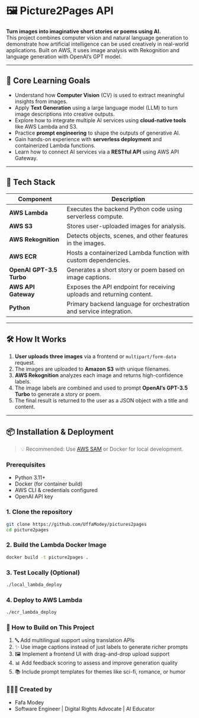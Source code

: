 # 🖼️ Picture2Pages API
**Turn images into imaginative short stories or poems using AI.**  
This project combines computer vision and natural language generation to demonstrate how artificial intelligence can be used creatively in real-world applications. Built on AWS, it uses image analysis with Rekognition and language generation with OpenAI’s GPT model.

---

## 🚀 Core Learning Goals

- Understand how **Computer Vision** (CV) is used to extract meaningful insights from images.
- Apply **Text Generation** using a large language model (LLM) to turn image descriptions into creative outputs.
- Explore how to integrate multiple AI services using **cloud-native tools** like AWS Lambda and S3.
- Practice **prompt engineering** to shape the outputs of generative AI.
- Gain hands-on experience with **serverless deployment** and containerized Lambda functions.
- Learn how to connect AI services via a **RESTful API** using AWS API Gateway.

---

## 🧰 Tech Stack

| Component        | Description                                                                 |
|------------------|-----------------------------------------------------------------------------|
| **AWS Lambda**   | Executes the backend Python code using serverless compute.                  |
| **AWS S3**       | Stores user-uploaded images for analysis.                                   |
| **AWS Rekognition** | Detects objects, scenes, and other features in the images.               |
| **AWS ECR**      | Hosts a containerized Lambda function with custom dependencies.             |
| **OpenAI GPT-3.5 Turbo** | Generates a short story or poem based on image captions.            |
| **AWS API Gateway** | Exposes the API endpoint for receiving uploads and returning content.   |
| **Python**       | Primary backend language for orchestration and service integration.         |

---

## 🛠️ How It Works

1. **User uploads three images** via a frontend or `multipart/form-data` request.
2. The images are uploaded to **Amazon S3** with unique filenames.
3. **AWS Rekognition** analyzes each image and returns high-confidence labels.
4. The image labels are combined and used to prompt **OpenAI’s GPT-3.5 Turbo** to generate a story or poem.
5. The final result is returned to the user as a JSON object with a title and content.

---

## 📦 Installation & Deployment

> 💡 Recommended: Use [AWS SAM](https://docs.aws.amazon.com/serverless-application-model/latest/developerguide/what-is-sam.html) or Docker for local development.

### Prerequisites
- Python 3.11+
- Docker (for container build)
- AWS CLI & credentials configured
- OpenAI API key

### 1. Clone the repository
```bash
git clone https://github.com/UffaModey/pictures2pages
cd picture2pages
```
### 2. Build the Lambda Docker Image
``` bash
docker build -t picture2pages .
```


### 3. Test Locally (Optional)
``` bash
./local_lambda_deploy
``` 

### 4. Deploy to AWS Lambda
``` bash
./ecr_lambda_deploy
``` 
### 🧩 How to Build on This Project
1. 🔤 Add multilingual support using translation APIs
2. ✨ Use image captions instead of just labels to generate richer prompts
3. 🖼️ Implement a frontend UI with drag-and-drop upload support
4. 📊 Add feedback scoring to assess and improve generation quality
5. 📚 Include prompt templates for themes like sci-fi, romance, or humor

### 👩🏾‍💻 Created by
- Fafa Modey
- Software Engineer | Digital Rights Advocate | AI Educator
